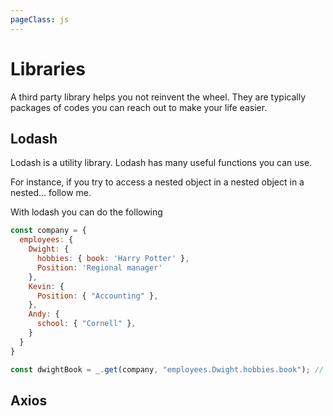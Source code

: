```yaml
---
pageClass: js
---
```


# Libraries

A third party library helps you not reinvent the wheel. They are typically packages of codes you can reach out to make your life easier.

## Lodash

Lodash is a utility library. Lodash has many useful functions you can use.

For instance, if you try to access a nested object in a nested object in a nested... follow me.

With lodash you can do the following

```js
const company = {
  employees: {
    Dwight: {
      hobbies: { book: 'Harry Potter' },
      Position: 'Regional manager'
    },
    Kevin: {
      Position: { "Accounting" },
    },
    Andy: {
      school: { "Cornell" },
    }
  }
}

const dwightBook = _.get(company, "employees.Dwight.hobbies.book"); // Harry Potter
```

## Axios

